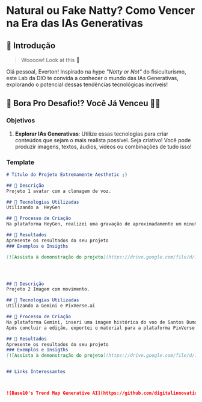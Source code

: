  # Natural ou Fake Natty? Como Vencer na Era das IAs Generativas

## 🚀 Introdução

> Woooow! Look at this 👀

Olá pessoal, Everton! Inspirado na hype _"Natty or Not"_ do fisiculturismo, este Lab da DIO te convida a conhecer o mundo das IAs Generativas, explorando o potencial dessas tendências tecnológicas incríveis!

## 🎯 Bora Pro Desafio!? Você Já Venceu 💪🤓

### Objetivos

1. **Explorar IAs Generativas**: Utilize essas tecnologias para criar conteúdos que sejam o mais realista possível. Seja criativo! Você pode produzir imagens, textos, áudios, vídeos ou combinações de tudo isso!



### Template

```markdown
# Título do Projeto Extremamente Aesthetic ;)

## 📒 Descrição
Projeto 1 avatar com a clonagem de voz.

## 🤖 Tecnologias Utilizadas
Utilizando a  HeyGen

## 🧐 Processo de Criação
Na plataforma HeyGen, realizei uma gravação de aproximadamente um minuto, utilizando meu próprio avatar. Após a geração do vídeo, exportei o material e o importei para o CapCut, onde removi o fundo original e adicionei um novo cenário mais atrativo, aprimorando o aspecto visual da produção.

## 🚀 Resultados
Apresente os resultados do seu projeto
### Exemplos e Insigths

[![Assista à demonstração do projeto](https://drive.google.com/file/d/1KRCrjRqUC6RLvTheGH3P6RIFlYdM8OGs/view?usp=drive_link)




## 📒 Descrição
Projeto 2 Imagem com movimento.

## 🤖 Tecnologias Utilizadas
Utilizando a Gemini e PixVerse.ai

## 🧐 Processo de Criação
Na plataforma Gemini, inseri uma imagem histórica do voo de Santos Dumont com o 14-Bis e utilizei o prompt para restaurar e colorir a fotografia. Em seguida, solicitei a remoção das pessoas da cena, mantendo apenas o piloto. Posteriormente, adicionei minha própria imagem e a de outro avião, compondo uma nova cena visual.
Após concluir a edição, exportei o material para a plataforma PixVerse.ai, onde, por meio de prompt, pedi a criação de uma animação na qual o avião passasse e as pessoas corressem em direção ao outro avião, acompanhando o movimento da cena.

## 🚀 Resultados
Apresente os resultados do seu projeto
### Exemplos e Insigths
[![Assista à demonstração do projeto](https://drive.google.com/file/d/1A2RJPBTTMcnACR5IhvXEDXAwCq7KFnQL/view?usp=drive_link)


## Links Interessantes



![Base10's Trend Map Generative AI](https://github.com/digitalinnovationone/lab-natty-or-not/assets/730492/f4df26e8-f8f7-4419-8252-c69d73ea930c)
